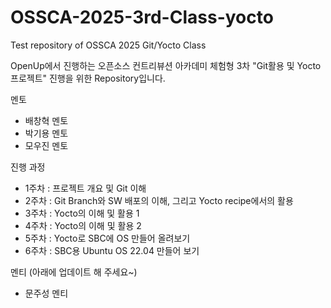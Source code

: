 # OSSCA-2025-3rd-Class-yocto

Test repository of OSSCA 2025 Git/Yocto Class

OpenUp에서 진행하는 오픈소스 컨트리뷰션 아카데미 체험형 3차 "Git활용 및 Yocto 프로젝트" 진행을 위한 Repository입니다.

멘토

- 배창혁 멘토
- 박기용 멘토
- 모우진 멘토

진행 과정

- 1주차 : 프로젝트 개요 및 Git 이해
- 2주차 : Git Branch와 SW 배포의 이해, 그리고 Yocto recipe에서의 활용
- 3주차 : Yocto의 이해 및 활용 1
- 4주차 : Yocto의 이해 및 활용 2
- 5주차 : Yocto로 SBC에 OS 만들어 올려보기
- 6주차 : SBC용 Ubuntu OS 22.04 만들어 보기

멘티 (아래에 업데이트 해 주세요~)

- 문주성 멘티
